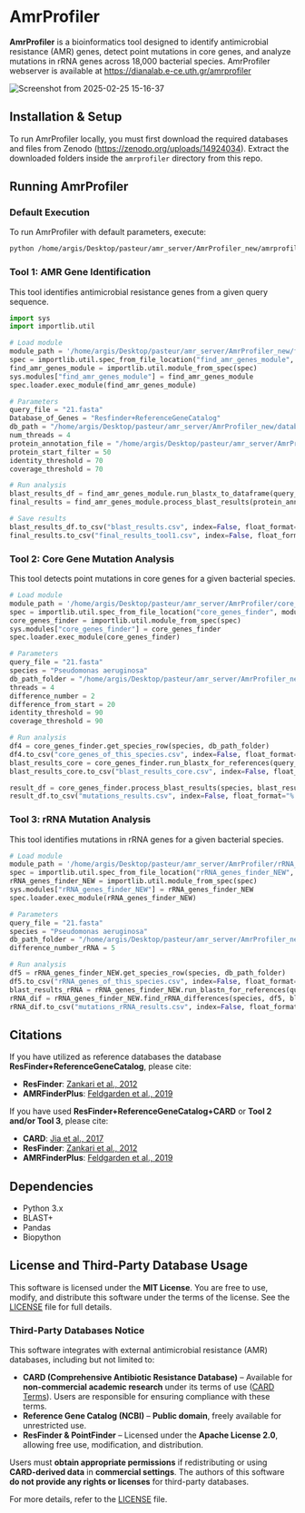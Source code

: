 # AmrProfiler

**AmrProfiler** is a bioinformatics tool designed to identify antimicrobial resistance (AMR) genes, detect point mutations in core genes, and analyze mutations in rRNA genes across 18,000 bacterial species.
AmrProfiler webserver is available at https://dianalab.e-ce.uth.gr/amrprofiler

![Screenshot from 2025-02-25 15-16-37](https://github.com/user-attachments/assets/a4cbfbd8-92fb-4057-896d-34e34dd22c7e)



## Installation & Setup

To run AmrProfiler locally, you must first download the required databases and files from Zenodo (https://zenodo.org/uploads/14924034). Extract the downloaded folders inside the `amrprofiler` directory from this repo.

## Running AmrProfiler

### Default Execution

To run AmrProfiler with default parameters, execute:

```sh
python /home/argis/Desktop/pasteur/amr_server/AmrProfiler_new/amrprofiler.py "Lar4933_contigs.fasta" "Staphylococcus aureus"
```

### Tool 1: AMR Gene Identification

This tool identifies antimicrobial resistance genes from a given query sequence.

```python
import sys
import importlib.util

# Load module
module_path = '/home/argis/Desktop/pasteur/amr_server/AmrProfiler_new/find_amr_genes_module.py'
spec = importlib.util.spec_from_file_location("find_amr_genes_module", module_path)
find_amr_genes_module = importlib.util.module_from_spec(spec)
sys.modules["find_amr_genes_module"] = find_amr_genes_module
spec.loader.exec_module(find_amr_genes_module)

# Parameters
query_file = "21.fasta"
Database_of_Genes = "Resfinder+ReferenceGeneCatalog"
db_path = "/home/argis/Desktop/pasteur/amr_server/AmrProfiler_new/databases/all/amrFinder_ResFinder" if Database_of_Genes == "Resfinder+ReferenceGeneCatalog" else "/home/argis/Desktop/pasteur/amr_server/AmrProfiler_new/databases/all/all_amr"
num_threads = 4
protein_annotation_file = "/home/argis/Desktop/pasteur/amr_server/AmrProfiler_new/databases/genes_annotation_databases.csv"
protein_start_filter = 50
identity_threshold = 70
coverage_threshold = 70

# Run analysis
blast_results_df = find_amr_genes_module.run_blastx_to_dataframe(query_file, db_path, num_threads)
final_results = find_amr_genes_module.process_blast_results(protein_annotation_file, blast_results_df, query_file, protein_start_filter, identity_threshold, coverage_threshold)

# Save results
blast_results_df.to_csv("blast_results.csv", index=False, float_format="%.6f")
final_results.to_csv("final_results_tool1.csv", index=False, float_format="%.6f")
```

### Tool 2: Core Gene Mutation Analysis

This tool detects point mutations in core genes for a given bacterial species.

```python
# Load module
module_path = '/home/argis/Desktop/pasteur/amr_server/AmrProfiler/core_genes_finder.py'
spec = importlib.util.spec_from_file_location("core_genes_finder", module_path)
core_genes_finder = importlib.util.module_from_spec(spec)
sys.modules["core_genes_finder"] = core_genes_finder
spec.loader.exec_module(core_genes_finder)

# Parameters
query_file = "21.fasta"
species = "Pseudomonas aeruginosa"
db_path_folder = "/home/argis/Desktop/pasteur/amr_server/AmrProfiler_new/refseq/"
threads = 4
difference_number = 2
difference_from_start = 20
identity_threshold = 90
coverage_threshold = 90

# Run analysis
df4 = core_genes_finder.get_species_row(species, db_path_folder)
df4.to_csv("core_genes_of_this_species.csv", index=False, float_format="%.6f")
blast_results_core = core_genes_finder.run_blastx_for_references(query_file, df4, db_path_folder)
blast_results_core.to_csv("blast_results_core.csv", index=False, float_format="%.6f")

result_df = core_genes_finder.process_blast_results(species, blast_results_core, query_file, df4, difference_number, db_path_folder, difference_from_start, identity_threshold, coverage_threshold)
result_df.to_csv("mutations_results.csv", index=False, float_format="%.6f")
```

### Tool 3: rRNA Mutation Analysis

This tool identifies mutations in rRNA genes for a given bacterial species.

```python
# Load module
module_path = '/home/argis/Desktop/pasteur/amr_server/AmrProfiler/rRNA_genes_finder_NEW.py'
spec = importlib.util.spec_from_file_location("rRNA_genes_finder_NEW", module_path)
rRNA_genes_finder_NEW = importlib.util.module_from_spec(spec)
sys.modules["rRNA_genes_finder_NEW"] = rRNA_genes_finder_NEW
spec.loader.exec_module(rRNA_genes_finder_NEW)

# Parameters
query_file = "21.fasta"
species = "Pseudomonas aeruginosa"
db_path_folder = "/home/argis/Desktop/pasteur/amr_server/AmrProfiler_new/db/"
difference_number_rRNA = 5

# Run analysis
df5 = rRNA_genes_finder_NEW.get_species_row(species, db_path_folder)
df5.to_csv("rRNA_genes_of_this_species.csv", index=False, float_format="%.6f")
blast_results_rRNA = rRNA_genes_finder_NEW.run_blastn_for_references(query_file, df5, db_path_folder)
rRNA_dif = rRNA_genes_finder_NEW.find_rRNA_differences(species, df5, blast_results_rRNA, query_file, df5, db_path_folder, difference_number_rRNA, 5)
rRNA_dif.to_csv("mutations_rRNA_results.csv", index=False, float_format="%.6f")
```

## Citations

If you have utilized as reference databases the database **ResFinder+ReferenceGeneCatalog**, please cite:

- **ResFinder**: [Zankari et al., 2012](https://doi.org/10.1093/jac/dks261)
- **AMRFinderPlus**: [Feldgarden et al., 2019](https://doi.org/10.1128/AAC.00483-19)

If you have used **ResFinder+ReferenceGeneCatalog+CARD** or **Tool 2 and/or Tool 3**, please cite:

- **CARD**: [Jia et al., 2017](https://doi.org/10.1093/nar/gkw1004)
- **ResFinder**: [Zankari et al., 2012](https://doi.org/10.1093/jac/dks261)
- **AMRFinderPlus**: [Feldgarden et al., 2019](https://doi.org/10.1128/AAC.00483-19)

## Dependencies

- Python 3.x
- BLAST+
- Pandas
- Biopython

## License and Third-Party Database Usage

This software is licensed under the **MIT License**. You are free to use, modify, and distribute this software under the terms of the license. See the [LICENSE](LICENSE) file for full details.

### Third-Party Databases Notice
This software integrates with external antimicrobial resistance (AMR) databases, including but not limited to:

- **CARD (Comprehensive Antibiotic Resistance Database)** – Available for **non-commercial academic research** under its terms of use ([CARD Terms](https://card.mcmaster.ca/about)). Users are responsible for ensuring compliance with these terms.
- **Reference Gene Catalog (NCBI)** – **Public domain**, freely available for unrestricted use.
- **ResFinder & PointFinder** – Licensed under the **Apache License 2.0**, allowing free use, modification, and distribution.

Users must **obtain appropriate permissions** if redistributing or using **CARD-derived data** in **commercial settings**. The authors of this software **do not provide any rights or licenses** for third-party databases.

For more details, refer to the [LICENSE](LICENSE) file.

